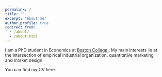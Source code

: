 ```yaml
---
permalink: /
title: ""
excerpt: "About me"
author_profile: true
redirect_from:
  - /about/
  - /about.html
---
```

I am a PhD student in Economics at <u><a href="{{https://bc.edu/bc-web/schools/mcas/departments/economics.html}}">Boston College</a>.</u>. My main interests lie at the intersection of empirical industrial organization, quantitative marketing and market design.


You can find my CV here.
